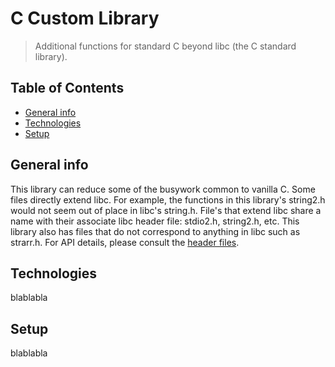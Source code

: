 # C Custom Library
> Additional functions for standard C beyond libc (the C standard library).

## Table of Contents
* [General info](#general-info)
* [Technologies](#technologies)
* [Setup](#setup)

## General info
This library can reduce some of the busywork common to vanilla C. Some files
directly extend libc. For example, the functions in this library's string2.h
would not seem out of place in libc's string.h. File's that extend libc share a
name with their associate libc header file: stdio2.h, string2.h, etc. This
library also has files that do not correspond to anything in libc such as
strarr.h. For API details, please consult the [header files](https://github.com/adrianclinansmith/C_CustomLibraries/tree/master/include).

## Technologies
blablabla

## Setup
blablabla
